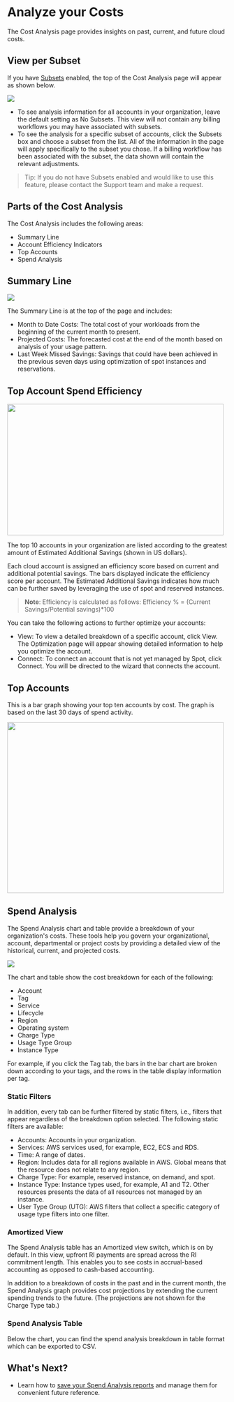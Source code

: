 # Analyze your Costs

The Cost Analysis page provides insights on past, current, and future cloud costs.

## View per Subset

If you have [Subsets](eco/tutorials/manage-subsets.md) enabled, the top of the Cost Analysis page will appear as shown below.

<img src="/connect-your-cloud-provider/_media/tutorials-analyze-costs-00.png" />

- To see analysis information for all accounts in your organization, leave the default setting as No Subsets. This view will not contain any billing workflows you may have associated with subsets.
- To see the analysis for a specific subset of accounts, click the Subsets box and choose a subset from the list. All of the information in the page will apply specifically to the subset you chose. If a billing workflow has been associated with the subset, the data shown will contain the relevant adjustments.

> Tip: If you do not have Subsets enabled and would like to use this feature, please contact the Support team and make a request.

## Parts of the Cost Analysis

The Cost Analysis includes the following areas:

- Summary Line
- Account Efficiency Indicators
- Top Accounts
- Spend Analysis

## Summary Line

<img src="/connect-your-cloud-provider/_media/tutorials-analyze-costs-01.png" />

The Summary Line is at the top of the page and includes:

- Month to Date Costs: The total cost of your workloads from the beginning of the current month to present.
- Projected Costs: The forecasted cost at the end of the month based on analysis of your usage pattern.
- Last Week Missed Savings: Savings that could have been achieved in the previous seven days using optimization of spot instances and reservations.

## Top Account Spend Efficiency

<img src="/connect-your-cloud-provider/_media/tutorials-analyze-costs-02.png" width="495" height="301" />

The top 10 accounts in your organization are listed according to the greatest amount of Estimated Additional Savings (shown in US dollars).

Each cloud account is assigned an efficiency score based on current and additional potential savings. The bars displayed indicate the efficiency score per account. The Estimated Additional Savings indicates how much can be further saved by leveraging the use of spot and reserved instances.

> **Note**: Efficiency is calculated as follows: Efficiency % = (Current Savings/Potential savings)\*100

You can take the following actions to further optimize your accounts:

- View: To view a detailed breakdown of a specific account, click View. The Optimization page will appear showing detailed information to help you optimize the account.
- Connect: To connect an account that is not yet managed by Spot, click Connect. You will be directed to the wizard that connects the account.

## Top Accounts

This is a bar graph showing your top ten accounts by cost. The graph is based on the last 30 days of spend activity.

<img src="/connect-your-cloud-provider/_media/tutorials-analyze-costs-03.png" width="495" height="392" />

## Spend Analysis

The Spend Analysis chart and table provide a breakdown of your organization's costs. These tools help you govern your organizational, account, departmental or project costs by providing a detailed view of the historical, current, and projected costs.

<img src="/connect-your-cloud-provider/_media/tutorials-analyze-costs-04.png" />

The chart and table show the cost breakdown for each of the following:

- Account
- Tag
- Service
- Lifecycle
- Region
- Operating system
- Charge Type
- Usage Type Group
- Instance Type

For example, if you click the Tag tab, the bars in the bar chart are broken down according to your tags, and the rows in the table display information per tag.

### Static Filters

In addition, every tab can be further filtered by static filters, i.e., filters that appear regardless of the breakdown option selected. The following static filters are available:

- Accounts: Accounts in your organization.
- Services: AWS services used, for example, EC2, ECS and RDS.
- Time: A range of dates.
- Region: Includes data for all regions available in AWS. Global means that the resource does not relate to any region.
- Charge Type: For example, reserved instance, on demand, and spot.
- Instance Type: Instance types used, for example, A1 and T2. Other resources presents the data of all resources not managed by an instance.
- User Type Group (UTG): AWS filters that collect a specific category of usage type filters into one filter.

### Amortized View

The Spend Analysis table has an Amortized view switch, which is on by default. In this view, upfront RI payments are spread across the RI commitment length. This enables you to see costs in accrual-based accounting as opposed to cash-based accounting.

In addition to a breakdown of costs in the past and in the current month, the Spend Analysis graph provides cost projections by extending the current spending trends to the future. (The projections are not shown for the Charge Type tab.)

### Spend Analysis Table

Below the chart, you can find the spend analysis breakdown in table format which can be exported to CSV.

## What's Next?

- Learn how to [save your Spend Analysis reports](connect-your-cloud-provider/cost-analysis/save-reports.md) and manage them for convenient future reference.
